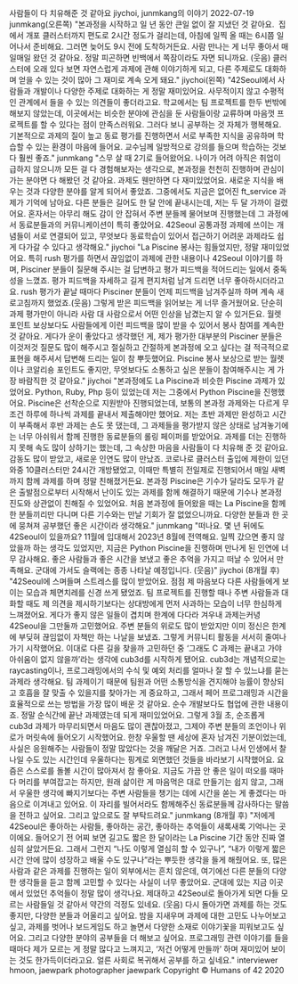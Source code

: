 사람들이 다 치유해준 것 같아요
jiychoi, junmkang의 이야기
2022-07-19
junmkang(오른쪽)
"본과정을 시작하고 일 년 동안 큰일 없이 잘 지냈던 것 같아요.  집에서 개포 클러스터까지 편도로 2시간 정도가 걸리는데, 아침에 일찍 올 때는 6시쯤 일어나서 준비해요. 그러면 늦어도 9시 전에 도착하거든요. 사람 만나는 게 너무 좋아서 매일매일 왔던 것 같아요. 정말 피곤하면 빈백에서 쪽잠이라도 자면 되니까요. (웃음) 클러스터에 오래 있다 보면 자연스럽게 과제에 관해 이야기하게 되고, 다른 주제로도 대화하며 얻을 수 있는 것이 많아 그 재미로 계속 오게 돼요."
jiychoi(왼쪽)
"42Seoul에서 사람들과 개발이나 다양한 주제로 대화하는 게 정말 재미있어요. 사무적이지 않고 수평적인 관계에서 들을 수 있는 의견들이 좋더라고요. 학교에서는 팀 프로젝트를 한두 번밖에 해보지 않았는데, 이곳에서는 비슷한 분야에 관심을 둔 사람들이랑 교류하며 마음껏 프로젝트를 할 수 있다는 점이 만족스러워요. 그러다 보니 공부하는 것 자체가 행복해요. 기본적으로 과제의 질이 높고 동료 평가를 진행하면서 서로 부족한 지식을 공유하며 학습할 수 있는 환경이 마음에 들어요. 교수님께 일방적으로 강의를 들으며 학습하는 것보다 훨씬 좋죠."
junmkang
"스무 살 때 2기로 들어왔어요. 나이가 어려 아직은 취업이 급하지 않으니까 모든 걸 다 경험해보자는 생각으로, 본과정을 천천히 진행하며 관심이 가는 분야면 다 해봤던 것 같아요. 과제도 웬만하면 다 재미있었어요. 새로운 지식을 배우는 것과 다양한 분야를 알게 되어서 좋았죠. 그중에서도 지금은 없어진 ft_service 과제가 기억에 남아요. 다른 분들은 길어도 한 달 안에 끝내시는데, 저는 두 달 가까이 걸렸어요. 혼자서는 아무리 해도 감이 안 잡혀서 주변 분들께 물어보며 진행했는데 그 과정에서 동료분들과의 커뮤니케이션이 특히 좋았어요. 42Seoul 공통과정 과제에 쓰이는 개념들이 서로 연결되어 있고, 무엇보다 동료학습이 있어서 접근하기 어려운 과제라도 쉽게 다가갈 수 있다고 생각해요."
jiychoi
"La Piscine 봉사는 힘들었지만, 정말 재미있었어요. 특히 rush 평가를 하면서 끊임없이 과제에 관한 내용이나 42Seoul 이야기를 하며, Pisciner 분들이 질문해 주시는 걸 답변하고 평가 피드백을 적어드리는 일에서 중독성을 느꼈죠. 평가 피드백을 자세하고 길게 편지처럼 남겨 드리면 너무 좋아하시더라고요. rush 평가가 끝날 때마다 Pisciner 분들이 언제 피드백을 남겨주실까 하며 계속 새로고침까지 했었죠.(웃음) 그렇게 받은 피드백을 읽어보는 게 너무 즐거웠어요. 단순히 과제 평가만이 아니라 사람 대 사람으로서 어떤 인상을 남겼는지 알 수 있거든요. 월렛 포인트 보상보다도 사람들에게 이런 피드백을 많이 받을 수 있어서 봉사 참여를 계속한 것 같아요. 게다가 운이 좋았다고 생각했던 게, 제가 평가한 대부분의 Pisciner 분들은 이것저것 질문도 많이 해주시고 절실하고 간절하게 본과정에 오고 싶다는 걸 적극적으로 표현을 해주셔서 답변해 드리는 일이 참 뿌듯했어요. Piscine 봉사 보상으로 받는 월렛이나 코알리숑 포인트도 좋지만, 무엇보다도 소통하고 싶은 분들이 참여해주시는 게 가장 바람직한 것 같아요."
jiychoi
"본과정에도 La Piscine과 비슷한 Piscine 과제가 있었어요. Python, Ruby, Php 등이 있었는데 저는 그중에서 Python Piscine을 진행했어요. Piscine은 선착순으로 지원받아 진행되었는데, 보통의 본과정 과제와는 다르게 무조건 하루에 하나씩 과제를 끝내서 제출해야만 했어요. 저는 초반 과제만 완성하고 시간이 부족해서 후반 과제는 손도 못 댔는데, 그 과제들을 평가받지 않은 상태로 남겨놓기에는 너무 아쉬워서 함께 진행한 동료분들의 롤링 페이퍼를 받았어요. 과제를 더는 진행하지 못해 속도 많이 상하기는 했는데, 그 속상한 마음을 사람들이 다 치유해 준 것 같아요. 감동도 많이 받았고, 새로운 인연도 많이 만났죠. 코로나로 클러스터 출입에 제한이 있던 와중 10클러스터만 24시간 개방됐었고, 이때만 특별히 전일제로 진행되어서 매일 새벽까지 함께 과제를 하며 정말 친해졌거든요. 본과정 Piscine은 기수가 달라도 모두가 같은 출발점으로부터 시작해서 난이도 있는 과제를 함께 해결하기 때문에 기수나 본과정 진도와 상관없이 친해질 수 있었어요. 처음 본과정에 들어왔을 때는 La Piscine을 함께 한 분들끼리만 다니며 다른 기수와는 만날 기회가 잘 없었으니까요. 다양한 분들과 한 곳에 뭉쳐져 공부했던 좋은 시간이라 생각해요."
junmkang
"떠나요. 몇 년 뒤에도 42Seoul이 있을까요? 11월에 입대해서 2023년 8월에 전역해요. 일찍 갔으면 좋지 않았을까 하는 생각도 있었지만, 지금은 Python Piscine을 진행하며 만나게 된 인연에 너무 감사해요. 좋은 사람들과 좋은 시간을 보냈고 좋은 추억을 가지고 떠날 수 있어서 만족해요. 군대에 가서도 슬랙에는 종종 나타날 예정입니다. (웃음)"
jiychoi (8개월 후)
"42Seoul에 스며들며 스트레스를 많이 받았어요. 점점 제 마음보다 다른 사람들에게 보이는 모습과 체면치레를 신경 쓰게 됐었죠. 팀 프로젝트를 진행할 때나 주변 사람들과 대화할 때도 제 의견을 제시하기보다는 상대방에게 먼저 사과하는 모습이 너무 한심하게 느껴졌어요. 게다가 좋지 않은 일들이 겹치며 한계에 다다라 겨우내 과제는커녕 42Seoul을 그만둘까 고민했어요. 주변 분들의 위로도 많이 받았지만 이미 정신은 한계에 부딪혀 끊임없이 자책만 하는 나날을 보냈죠. 그렇게 커뮤니티 활동을 서서히 줄여나가기 시작했어요. 이대로 다른 길을 찾을까 고민하던 중 ‘그래도 C 과제는 끝내고 가야 아쉬움이 없지 않을까’라는 생각에 cub3d를 시작하게 됐어요. cub3d는 개념적으로는 raycasting이나, 프로그래밍에서의 수식 및 예외 처리를 얼마나 잘 할 수 있느냐를 묻는 과제라 생각해요. 팀 과제이기 때문에 팀원과 어떤 소통방식을 견지해야 능률이 향상되고 호흡을 잘 맞출 수 있을지를 찾아가는 게 중요하고, 그래서 페어 프로그래밍과 시간을 효율적으로 쓰는 방법을 가장 많이 배운 것 같아요. 순수 개발보다도 협업에 관한 내용이죠. 정말 순식간에 끝난 과제였는데 되게 재미있었어요. 그렇게 3월 초, 순조롭게 cub3d 과제가 마무리되면서 마음도 많이 괜찮아졌고, 그제야 주변 분들의 조언이나 위로가 머릿속에 들어오기 시작했어요. 한창 우울할 땐 세상에 혼자 남겨진 기분이었는데, 사실은 응원해주는 사람들이 정말 많았다는 것을 깨달은 거죠. 그러고 나서 인생에서 찰나일 수도 있는 시간인데 우울하다는 핑계로 외면했던 것들을 바라보기 시작했어요. 요즘은 스스로를 돌볼 시간이 많아져서 참 좋아요. 지금도 가끔 안 좋은 일이 떠오를 때마다 머리를 부여잡고는 하지만, 원래 삶이란 게 마음먹은 대로 만들기는 쉽지 않고, 그래서 우울한 생각에 빠지기보다는 주변 사람들을 챙기는 데에 시간을 쏟는 게 좋겠다는 마음으로 이겨내고 있어요. 이 자리를 빌어서라도 함께해주신 동료분들께 감사하다는 말씀을 전하고 싶어요. 그리고 앞으로도 잘 부탁드려요."
junmkang (8개월 후)
"저에게 42Seoul은 좋아하는 사람들, 좋아하는 공간, 좋아하는 추억들이 새록새록 기억나는 곳이에요. 들어오기 전 어찌 보면 길고도 짧은 한 달이라는 La Piscine 기간 동안 진짜 열심히 살았거든요. 그래서 그런지 “나도 이렇게 열심히 할 수 있구나”, “내가 이렇게 짧은 시간 안에 많이 성장하고 배울 수도 있구나”라는 뿌듯한 생각을 들게 해줬어요. 또, 많은 사람과 같은 과제를 진행하는 일이 외부에서는 흔치 않은데, 여기에선 다른 분들의 다양한 생각들을 듣고 함께 고민할 수 있다는 사실이 너무 좋았어요. 군대에 있는 지금 이곳에서 있었던 추억들이 정말 많이 생각나요. 제대하고 42Seoul로 돌아가게 되면 다들 모르는 사람들일 것 같아서 약간의 걱정도 있네요. (웃음) 다시 돌아가면 과제를 하는 것도 좋지만, 다양한 분들과 어울리고 싶어요. 밤을 지새우며 과제에 대한 고민도 나누어보고 싶고, 과제를 벗어나 보드게임도 하고 놀면서 다양한 소재로 이야기꽃을 피워보고도 싶어요. 그리고 다양한 분야의 공부들을 더 해보고 싶어요. 프로그래밍 관련 이야기를 들을 때마다 제가 모르는 게 정말 많다고 느껴지고, ‘저건 어떻게 만들까’ 하며 재미있어 보이는 것도 한가득이더라고요. 얼른 사회로 복귀해서 공부를 하고 싶네요."
interviewer hmoon, jaewpark
photographer jaewpark
Copyright © Humans of 42 2020
